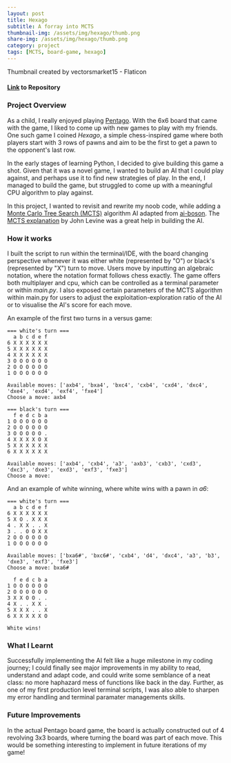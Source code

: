 ```yaml
---
layout: post
title: Hexago
subtitle: A forray into MCTS
thumbnail-img: /assets/img/hexago/thumb.png
share-img: /assets/img/hexago/thumb.png
category: project
tags: [MCTS, board-game, hexago]
---
```

Thumbnail created by vectorsmarket15 - Flaticon

#### [Link](https://github.com/energy-in-joles/HexaGo) to Repository ####

### Project Overview ###

As a child, I really enjoyed playing [Pentago](https://boardgamegeek.com/boardgame/19841/pentago). With the 6x6 board that came with the game, I liked to come up with new games to play with my friends. One such game I coined _Hexago_, a simple chess-inspired game where both players start with 3 rows of pawns and aim to be the first to get a pawn to the opponent's last row.

In the early stages of learning Python, I decided to give building this game a shot. Given that it was a novel game, I wanted to build an AI that I could play against, and perhaps use it to find new strategies of play. In the end, I managed to build the game, but struggled to come up with a meaningful CPU algorithm to play against. 

In this project, I wanted to revisit and rewrite my noob code, while adding a [Monte Carlo Tree Search (MCTS)](https://en.wikipedia.org/wiki/Monte_Carlo_tree_search) algorithm AI adapted from [ai-boson](https://github.com/ai-boson/mcts). The [MCTS explanation](https://www.youtube.com/watch?v=UXW2yZndl7U&ab_channel=JohnLevine) by John Levine was a great help in building the AI.

### How it works ###

I built the script to run within the terminal/IDE, with the board changing perspective whenever it was either white (represented by "O") or black's (represented by "X") turn to move. Users move by inputting an algebraic notation, where the notation format follows chess exactly. The game offers both multiplayer and cpu, which can be controlled as a terminal parameter or within _main.py_. I also exposed certain parameters of the MCTS algorithm within main.py for users to adjust the exploitation-exploration ratio of the AI or to visualise the AI's score for each move.

An example of the first two turns in a versus game:
```
=== white's turn ===
  a b c d e f
6 X X X X X X
5 X X X X X X
4 X X X X X X
3 O O O O O O
2 O O O O O O
1 O O O O O O

Available moves: ['axb4', 'bxa4', 'bxc4', 'cxb4', 'cxd4', 'dxc4', 'dxe4', 'exd4', 'exf4', 'fxe4']
Choose a move: axb4

=== black's turn ===
  f e d c b a
1 O O O O O O
2 O O O O O O
3 O O O O O .
4 X X X X O X
5 X X X X X X
6 X X X X X X

Available moves: ['axb4', 'cxb4', 'a3', 'axb3', 'cxb3', 'cxd3', 'dxc3', 'dxe3', 'exd3', 'exf3', 'fxe3']
Choose a move:
```
And an example of white winning, where white wins with a pawn in _a6_:
```
=== white's turn ===
  a b c d e f
6 X X X X X X
5 X O . X X X
4 . X X . . X
3 . . O O X X
2 O O O O O O
1 O O O O O O

Available moves: ['bxa6#', 'bxc6#', 'cxb4', 'd4', 'dxc4', 'a3', 'b3', 'dxe3', 'exf3', 'fxe3']
Choose a move: bxa6#

  f e d c b a
1 O O O O O O
2 O O O O O O
3 X X O O . .
4 X . . X X .
5 X X X . . X
6 X X X X X O

White wins!
```

### What I Learnt ###

Successfully implementing the AI felt like a huge milestone in my coding journey; I could finally see major improvements in my ability to read, understand and adapt code, and could write some semblance of a neat class: no more haphazard mess of functions like back in the day. Further, as one of my first production level terminal scripts, I was also able to sharpen my error handling and terminal paramater managements skills.

### Future Improvements ###

In the actual Pentago board game, the board is actually constructed out of 4 revolving 3x3 boards, where turning the board was part of each move. This would be something interesting to implement in future iterations of my game!